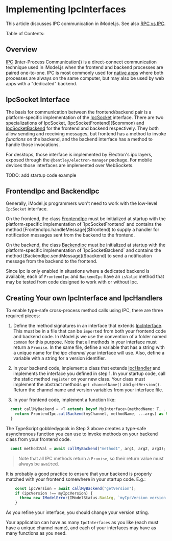 # Implementing IpcInterfaces

This article discusses IPC communication in iModel.js. See also [RPC vs IPC](./RpcVsIpc.md).

Table of Contents:

## Overview

[IPC](https://en.wikipedia.org/wiki/Inter-process_communication) (Inter-Process Communication)) is a direct-connect communication technique used in iModel.js when the frontend and backend processes are paired one-to-one. IPC is most commonly used for [native apps](./NativeApps.md) where both processes are always on the same computer, but may also be used by web apps with a "dedicated" backend.

## IpcSocket Interface

The basis for communication between the frontend/backend pair is a platform-specific implementation of the [IpcSocket]($common) interface. There are two specializations of IpcSocket, [IpcSocketFrontend]($common) and [IpcSocketBackend]($common) for the frontend and backend respectively. They both allow sending and receiving messages, but frontend has a method to invoke *functions* on the backend, and the backend interface has a method to handle those invocations.

For desktops, those interface is implemented by Electron's ipc layers, exposed through the `@bentley/electron-manager` package. For mobile devices those interfaces are implemented over WebSockets.

TODO: add startup code example

## FrontendIpc and BackendIpc

Generally, iModel.js programmers won't need to work with the low-level `IpcSocket` interface.

On the frontend, the class [FrontendIpc]($frontend) must be initialized at startup with the platform-specific implementation of `IpcSocketFrontend` and contains the method [FrontendIpc.handleMessage]($frontend) to supply a handler for notification messages sent from the backend to the frontend.

On the backend, the class [BackendIpc]($backend) must be initialized at startup with the platform-specific implementation of `IpcSocketBackend` and contains the method [BackendIpc.sendMessage]($backend) to send a notification message from the backend to the frontend.

Since Ipc is only enabled in situations where a dedicated backend is available, each of `FrontendIpc` and `BackendIpc` have an `isValid` method that may be tested from code designed to work with or without Ipc.

## Creating Your own IpcInterface and IpcHandlers

To enable type-safe cross-process method calls using IPC, there are three required pieces:

1. Define the method signatures in an interface that extends [IpcInterface]($common). This must be in a file that can be `import`ed from both your frontend code and backend code. In iModel.js we use the convention of a folder named `common` for this purpose. Note that all methods in your interface must return a `Promise`. In the same file, define a variable that has a string with a unique name for the *ipc channel* your interface will use. Also, define a variable with a string for a version identifier.

1. In your backend code, implement a class that extends [IpcHandler]($backend) and implements the interface you defined in step 1. In your startup code, call the static method `register` on your new class. Your class must implement the abstract methods `get channelName()` and `getVersion()`. Return the channel name and version variables from your interface file.

1. In your frontend code, implement a function like:

```ts
  const callMyBackend = <T extends keyof MyInterface>(methodName: T, ...args: Parameters<MyInterface[T]>): ReturnType<MyInterface[T]> {
    return FrontendIpc.callBackend(myChannel, methodName, ...args) as ReturnType<MyInterface[T]>;
  }
```

The TypeScript gobbledygook in Step 3 above creates a type-safe asynchronous function you can use to invoke methods on your backend class from your frontend code.

```ts
  const method1Val = await callMyBackend("method1", arg1, arg2, arg3);
```

> Note that all IPC methods return a `Promise`, so their return value must always be `await`ed.

It is probably a good practice to ensure that your backend is properly matched with your frontend somewhere in your startup code. E.g.:

```ts
    const ipcVersion = await callMyBackend("getVersion");
    if (ipcVersion !== myIpcVersion) {
      throw new IModelError(IModelStatus.BadArg, `myIpcVersion version wrong: backend(${ipcVersion}) vs. frontend(${myIpcVersion})`);
    }
```

As you refine your interface, you should change your version string.

Your application can have as many `IpcInterfaces` as you like (each must have a unique channel name), and each of your interfaces may have as many functions as you need.
